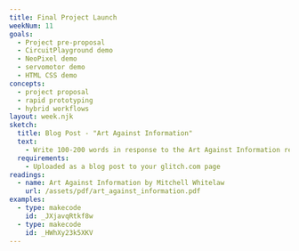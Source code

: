 ```yaml
---
title: Final Project Launch
weekNum: 11
goals:
  - Project pre-proposal
  - CircuitPlayground demo
  - NeoPixel demo
  - servomotor demo
  - HTML CSS demo
concepts:
  - project proposal
  - rapid prototyping
  - hybrid workflows
layout: week.njk
sketch:
  title: Blog Post - "Art Against Information"
  text:
    - Write 100-200 words in response to the Art Against Information reading. What is meant by information and what does the author suggest art does differently?
  requirements:
    - Uploaded as a blog post to your glitch.com page
readings:
  - name: Art Against Information by Mitchell Whitelaw
    url: /assets/pdf/art_against_information.pdf
examples:
  - type: makecode
    id: _JXjavqRtkf8w
  - type: makecode
    id: _HWhXy23k5XKV
---
```

